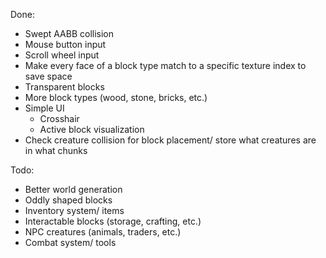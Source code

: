 Done:
* Swept AABB collision
* Mouse button input
* Scroll wheel input
* Make every face of a block type match to a specific texture index to save space
* Transparent blocks
* More block types (wood, stone, bricks, etc.)
* Simple UI
  * Crosshair
  * Active block visualization
* Check creature collision for block placement/ store what creatures are in what chunks

Todo:
* Better world generation
* Oddly shaped blocks
* Inventory system/ items
* Interactable blocks (storage, crafting, etc.)
* NPC creatures (animals, traders, etc.)
* Combat system/ tools
